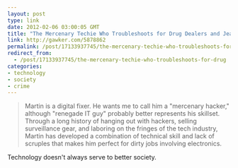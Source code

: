 ```yaml
---
layout: post
type: link
date: 2012-02-06 03:00:05 GMT
title: "The Mercenary Techie Who Troubleshoots for Drug Dealers and Jealous Lovers"
link: http://gawker.com/5878862
permalink: /post/17133937745/the-mercenary-techie-who-troubleshoots-for-drug
redirect_from: 
  - /post/17133937745/the-mercenary-techie-who-troubleshoots-for-drug
categories:
- technology
- society
- crime
---
```

<blockquote>Martin is a digital fixer. He wants me to call him a "mercenary hacker," although "renegade IT guy" probably better represents his skillset. Through a long history of hanging out with hackers, selling surveillance gear, and laboring on the fringes of the tech industry, Martin has developed a combination of technical skill and lack of scruples that makes him perfect for dirty jobs involving electronics.</blockquote>
<p>Technology doesn't always serve to better society.</p>